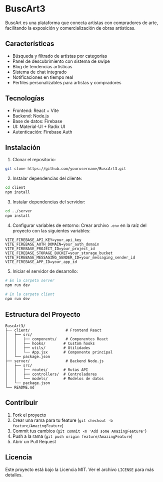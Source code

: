 # BuscArt3

BuscArt es una plataforma que conecta artistas con compradores de arte, facilitando la exposición y comercialización de obras artísticas.

## Características

- Búsqueda y filtrado de artistas por categorías
- Panel de descubrimiento con sistema de swipe
- Blog de tendencias artísticas
- Sistema de chat integrado
- Notificaciones en tiempo real
- Perfiles personalizables para artistas y compradores

## Tecnologías

- Frontend: React + Vite
- Backend: Node.js
- Base de datos: Firebase
- UI: Material-UI + Radix UI
- Autenticación: Firebase Auth

## Instalación

1. Clonar el repositorio:
```bash
git clone https://github.com/yourusername/BuscArt3.git
```

2. Instalar dependencias del cliente:
```bash
cd client
npm install
```

3. Instalar dependencias del servidor:
```bash
cd ../server
npm install
```

4. Configurar variables de entorno:
Crear archivo `.env` en la raíz del proyecto con las siguientes variables:
```
VITE_FIREBASE_API_KEY=your_api_key
VITE_FIREBASE_AUTH_DOMAIN=your_auth_domain
VITE_FIREBASE_PROJECT_ID=your_project_id
VITE_FIREBASE_STORAGE_BUCKET=your_storage_bucket
VITE_FIREBASE_MESSAGING_SENDER_ID=your_messaging_sender_id
VITE_FIREBASE_APP_ID=your_app_id
```

5. Iniciar el servidor de desarrollo:
```bash
# En la carpeta server
npm run dev

# En la carpeta client
npm run dev
```

## Estructura del Proyecto

```
BuscArt3/
├── client/                # Frontend React
│   ├── src/
│   │   ├── components/    # Componentes React
│   │   ├── hooks/        # Custom hooks
│   │   ├── utils/        # Utilidades
│   │   └── App.jsx       # Componente principal
│   └── package.json
├── server/                # Backend Node.js
│   ├── src/
│   │   ├── routes/       # Rutas API
│   │   ├── controllers/  # Controladores
│   │   └── models/       # Modelos de datos
│   └── package.json
└── README.md
```

## Contribuir

1. Fork el proyecto
2. Crear una rama para tu feature (`git checkout -b feature/AmazingFeature`)
3. Commit tus cambios (`git commit -m 'Add some AmazingFeature'`)
4. Push a la rama (`git push origin feature/AmazingFeature`)
5. Abrir un Pull Request

## Licencia

Este proyecto está bajo la Licencia MIT. Ver el archivo `LICENSE` para más detalles.
